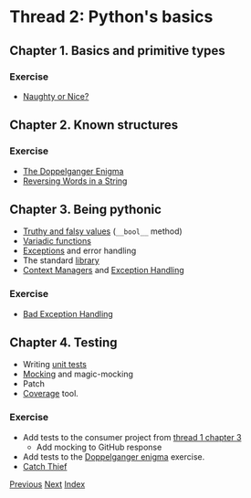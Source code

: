 # Thread 2: Python's basics

## Chapter 1. Basics and primitive types

### Exercise

- [Naughty or Nice?](../main/naughtyNice.py)

## Chapter 2. Known structures

### Exercise

- [The Doppelganger Enigma](../main/doppelgangerEnigma.py)
- [Reversing Words in a String](../exercises/reversing_words.md)

## Chapter 3. Being pythonic

- [Truthy and falsy values](https://www.freecodecamp.org/news/truthy-and-falsy-values-in-python/) (`__bool__` method)
- [Variadic functions](https://realpython.com/python-kwargs-and-args/)
- [Exceptions](https://docs.python.org/3/tutorial/errors.html) and error handling
- The standard [library](https://docs.python.org/3/library/)
- [Context Managers](https://book.pythontips.com/en/latest/context_managers.html) and [Exception Handling](https://book.pythontips.com/en/latest/context_managers.html#handling-exceptions)

### Exercise

- [Bad Exception Handling](../exercises/exception_handling.md)

## Chapter 4. Testing

- Writing [unit tests](https://docs.python.org/3/library/unittest.html)
- [Mocking](https://docs.python.org/3/library/unittest.mock.html) and magic-mocking
- Patch
- [Coverage](https://coverage.readthedocs.io/en/coverage-5.0.3/) tool.

### Exercise

- Add tests to the consumer project from [thread 1 chapter 3](./1.md)
  - Add mocking to GitHub response
- Add tests to the [Doppelganger enigma](../exercises/doppelganger_enigma.md) exercise.
- [Catch Thief](../exercises/catch_thief.md)

[Previous](1.md)
[Next](3.md)
[Index](../README.md)